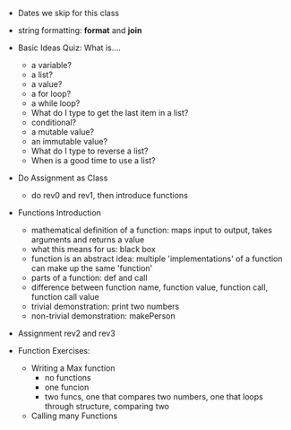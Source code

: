 + Dates we skip for this class
+ string formatting: **format** and **join**
+ Basic Ideas Quiz: What is....
  
  + a variable?
  + a list?
  + a value?
  + a for loop?
  + a while loop?
  + What do I type to get the last item in a list?
  + conditional?
  + a mutable value?
  + an immutable value? 
  + What do I type to reverse a list?
  + When is a good time to use a list?

+ Do Assignment as Class
  + do rev0 and rev1, then introduce functions 

+ Functions Introduction
  + mathematical definition of a function: maps input to output, takes arguments and returns a value
  + what this means for us: black box
  + function is an abstract idea: multiple 'implementations' of a function can make up the same 'function' 
  + parts of a function: def and call
  + difference between function name, function value, function call, function call value
  + trivial demonstration: print two numbers
  + non-trivial demonstration: makePerson

+ Assignment rev2 and rev3

+ Function Exercises:
  + Writing a Max function
    - no functions
    - one funcion
    - two funcs, one that compares two numbers, one that loops through structure, comparing two
  + Calling many Functions
  



